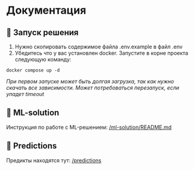 # Документация

## 🚀 Запуск решения

1) Нужно скопировать содержимое файла .env.example в файл .env
2) Убедитесь что у вас установлен docker. Запустите в корне проекта следующую команду: 
```
docker compose up -d
```
*При первом запуске может быть долгая загрузка, так как нужно скачать все зависимости. Может потребоваться перезапуск, если упадет timeout*

## 🤖 ML-solution
Инструкция по работе с ML-решением: [/ml-solution/README.md](https://github.com/fede4ka1245/bobs-electrocorticograms/tree/main/ml-solution)

## 🔮 Predictions
Предикты находятся тут: [/predictions](https://github.com/fede4ka1245/bobs-electrocorticograms/tree/main/predictions)
